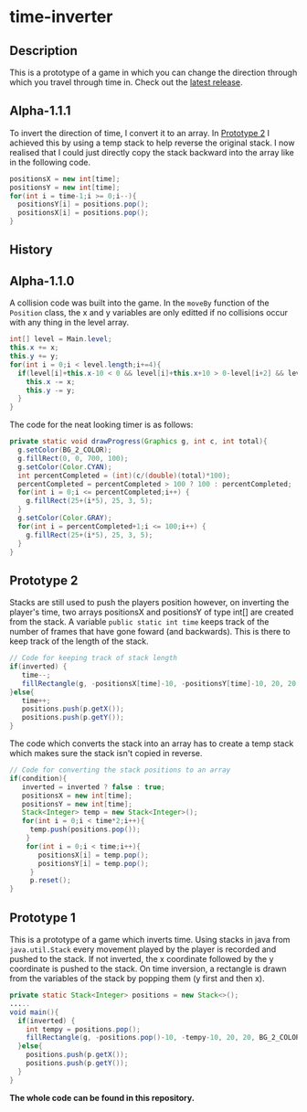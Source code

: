 # time-inverter
## Description
This is a prototype of a game in which you can change the direction through which you travel through time in. Check out the [latest release](https://github.com/keshuook/time-inverter-prototype/releases/). 

## Alpha-1.1.1
To invert the direction of time, I convert it to an array. In [Prototype 2](https://github.com/keshuook/time-inverter-prototype#prototype-2) I achieved this by using a temp stack to help reverse the original stack. I now realised that I could just directly copy the stack backward into the array like in the following code.
```java
positionsX = new int[time];
positionsY = new int[time];
for(int i = time-1;i >= 0;i--){
  positionsY[i] = positions.pop();
  positionsX[i] = positions.pop();
}
```

## History
## Alpha-1.1.0
A collision code was built into the game. In the `moveBy` function of the `Position` class, the x and y variables are only editted if no collisions occur with any thing in the level array.
```java
int[] level = Main.level;
this.x += x;
this.y += y;
for(int i = 0;i < level.length;i+=4){
  if(level[i]+this.x-10 < 0 && level[i]+this.x+10 > 0-level[i+2] && level[i+1]+this.y-10 < 0 && level[i+1]+this.y+10 > 0-level[i+3]) {
    this.x -= x;
    this.y -= y;
  }
}
```
The code for the neat looking timer is as follows:
```java
private static void drawProgress(Graphics g, int c, int total){
  g.setColor(BG_2_COLOR);
  g.fillRect(0, 0, 700, 100);
  g.setColor(Color.CYAN);
  int percentCompleted = (int)(c/(double)(total)*100);
  percentCompleted = percentCompleted > 100 ? 100 : percentCompleted;
  for(int i = 0;i <= percentCompleted;i++) {
    g.fillRect(25+(i*5), 25, 3, 5);
  }
  g.setColor(Color.GRAY);
  for(int i = percentCompleted+1;i <= 100;i++) {
    g.fillRect(25+(i*5), 25, 3, 5);
  }
}
```
## Prototype 2
Stacks are still used to push the players position however, on inverting the player's time, two arrays positionsX and positionsY of type int[] are created from the stack. A variable `public static int time` keeps track of the number of frames that have gone foward (and backwards). This is there to keep track of the length of the stack.
```java
// Code for keeping track of stack length
if(inverted) {
   time--;
   fillRectangle(g, -positionsX[time]-10, -positionsY[time]-10, 20, 20, FG_COLOR);
}else{
   time++;
   positions.push(p.getX());
   positions.push(p.getY());
}
```
The code which converts the stack into an array has to create a temp stack which makes sure the stack isn't copied in reverse.
```java
// Code for converting the stack positions to an array
if(condition){
   inverted = inverted ? false : true;
   positionsX = new int[time];
   positionsY = new int[time];
   Stack<Integer> temp = new Stack<Integer>();
   for(int i = 0;i < time*2;i++){
     temp.push(positions.pop());
    }
    for(int i = 0;i < time;i++){
       positionsX[i] = temp.pop();
       positionsY[i] = temp.pop();
     }
     p.reset();
}
```

## Prototype 1
This is a prototype of a game which inverts time. Using stacks in java from `java.util.Stack` every movement played by the player is recorded and pushed to the stack. If not inverted, the x coordinate followed by the y coordinate is pushed to the stack. On time inversion, a rectangle is drawn from the variables of the stack by popping them (y first and then x).
```java
private static Stack<Integer> positions = new Stack<>();
.....
void main(){
  if(inverted) {
    int tempy = positions.pop();
    fillRectangle(g, -positions.pop()-10, -tempy-10, 20, 20, BG_2_COLOR);
  }else{
    positions.push(p.getX());
    positions.push(p.getY());
  }
}
```

**The whole code can be found in this repository.**
